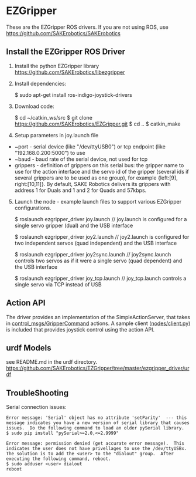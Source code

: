 # EZGripper

These are the EZGripper ROS drivers.  If you are not using ROS, use https://github.com/SAKErobotics/SAKErobotics

## Install the EZGripper ROS Driver

1) Install the python EZGripper library https://github.com/SAKErobotics/libezgripper

2) Install dependencies:

	$ sudo apt-get install ros-indigo-joystick-drivers

3) Download code:

	$ cd ~/catkin_ws/src
	$ git clone https://github.com/SAKErobotics/EZGripper.git
	$ cd ..
	$ catkin_make

4) Setup parameters in joy.launch file
  - ~port - serial device (like "/dev/ttyUSB0") or tcp endpoint (like "192.168.0.200:5000") to use
  - ~baud - baud rate of the serial device, not used for tcp
  - grippers - definition of grippers on this serial bus: the gripper name to use for the action interface and the servo id of the gripper (several ids if several grippers are to be used as one group), for example {left:[9], right:[10,11]}.  By default, SAKE Robotics delivers its grippers with address 1 for Duals and 1 and 2 for Quads and 57kbps.

5) Launch the node - example launch files to support various EZGripper configurations.  

	$ roslaunch ezgripper_driver joy.launch
	  // joy.launch is configured for a single servo gripper (dual) and the USB interface
	  
	$ roslaunch ezgripper_driver joy2.launch
	  // joy2.launch is configured for two independent servos (quad independent) and the USB interface
	  
	$ roslaunch ezgripper_driver joy2sync.launch
	  // joy2sync.launch controls two servos as if it were a single servo (quad dependent) and the USB interface
	  
	$ roslaunch ezgripper_driver joy_tcp.launch
	  // joy_tcp.launch controls a single servo via TCP instead of USB
	
## Action API

The driver provides an implementation of the SimpleActionServer, that takes in [control_msgs/GripperCommand](http://docs.ros.org/indigo/api/control_msgs/html/action/GripperCommand.html) actions.
A sample client ([nodes/client.py](ezgripper_driver/nodes/client.py)) is included that provides joystick control using the action API.

## urdf Models

see README.md in the urdf directory.
https://github.com/SAKErobotics/EZGripper/tree/master/ezgripper_driver/urdf


## TroubleShooting

Serial connection issues:

	Error message: 'Serial' object has no attribute 'setParity'  --- this message indicates you have a new version of serial library that causes issues.  Do the following command to load an older pySerial library.
	$ sudo pip install "pySerial>=2.0,<=2.9999"
	
	Error message: permission denied (get accurate error message).  This indicates the user does not have privellages to use the /dev/ttyUSBx.  The solution is to add the <user> to the "dialout" group.  After executing the following command, reboot.
	$ sudo adduser <user> dialout
	reboot
	


	
	
	
